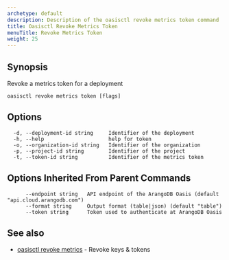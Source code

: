 ```yaml
---
archetype: default
description: Description of the oasisctl revoke metrics token command
title: Oasisctl Revoke Metrics Token
menuTitle: Revoke Metrics Token
weight: 25
---
```

## Synopsis
Revoke a metrics token for a deployment

```
oasisctl revoke metrics token [flags]
```

## Options
```
  -d, --deployment-id string     Identifier of the deployment
  -h, --help                     help for token
  -o, --organization-id string   Identifier of the organization
  -p, --project-id string        Identifier of the project
  -t, --token-id string          Identifier of the metrics token
```

## Options Inherited From Parent Commands
```
      --endpoint string   API endpoint of the ArangoDB Oasis (default "api.cloud.arangodb.com")
      --format string     Output format (table|json) (default "table")
      --token string      Token used to authenticate at ArangoDB Oasis
```

## See also
* [oasisctl revoke metrics](revoke-metrics.md)	 - Revoke keys & tokens

